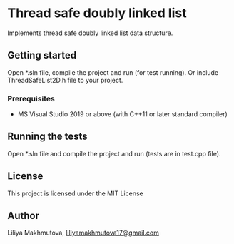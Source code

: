 # Thread safe doubly linked list

Implements thread safe doubly linked list data structure. 

## Getting started

Open \*.sln file, compile the project and run (for test running). Or include ThreadSafeList2D.h file to your project.

### Prerequisites

- MS Visual Studio 2019 or above (with C++11 or later standard compiler)

## Running the tests

Open \*.sln file and compile the project and run (tests are in test.cpp file).

## License

This project is licensed under the MIT License

## Author

Liliya Makhmutova, liliyamakhmutova17@gmail.com 
